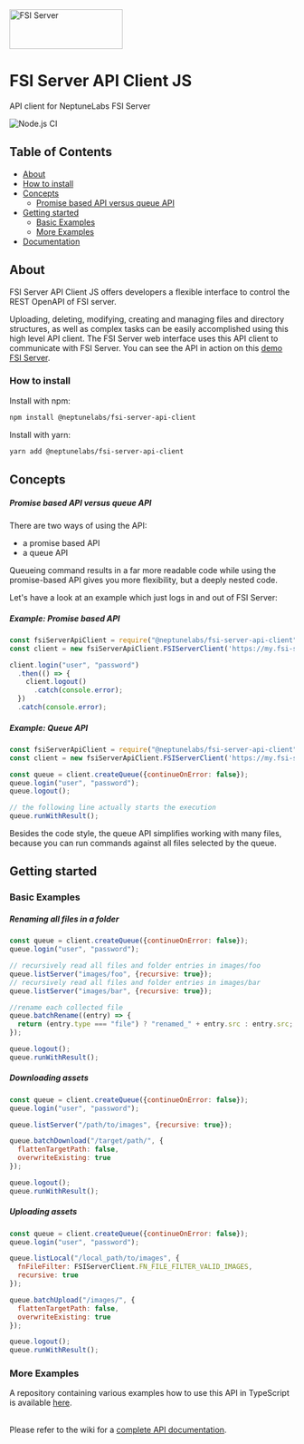 <div>
    <a href="https://github.com/neptunelabs/fsi-server-api-client-js">
        <img width="200" height="70" src="https://fsi-site.neptunelabs.com/fsi/static/assets/logos/fsi_server.svg" alt="FSI Server">
    </a>
</div>

# FSI Server API Client JS

API client for NeptuneLabs FSI Server

![Node.js CI](https://github.com/neptunelabs/fsi-server-api-client-js/workflows/Node.js%20CI/badge.svg)

## Table of Contents

- [About](#about)
- [How to install](#how-to-install)
- [Concepts](#concepts)
  - [Promise based API versus queue API](#Promise-based-API-versus-queue-API)
- [Getting started](#getting-started)
  - [Basic Examples](#Basic-Examples)
  - [More Examples](#More-Examples)
- [Documentation](../../wiki)

## About

FSI Server API Client JS offers developers a flexible interface to control the REST OpenAPI of FSI server.

Uploading, deleting, modifying, creating and managing files and directory structures, as well as complex tasks can be
easily accomplished using this high level API client. The FSI Server web interface uses this API client to communicate
with FSI Server. You can see the API in action on this [demo FSI Server](https://demo.fsi-server.com/fsi/interface/).

### How to install

Install with npm:

```bash
npm install @neptunelabs/fsi-server-api-client
```

Install with yarn:

```bash
yarn add @neptunelabs/fsi-server-api-client
```

## Concepts

##### Promise based API versus queue API

There are two ways of using the API:

- a promise based API
- a queue API

Queueing command results in a far more readable code while using the promise-based API gives you more flexibility, but a
deeply nested code.

Let's have a look at an example which just logs in and out of FSI Server:

##### Example: Promise based API

~~~javascript
const fsiServerApiClient = require("@neptunelabs/fsi-server-api-client");
const client = new fsiServerApiClient.FSIServerClient('https://my.fsi-server.tld');

client.login("user", "password")
  .then(() => {
    client.logout()
      .catch(console.error);
  })
  .catch(console.error);
~~~

##### Example: Queue API

~~~javascript
const fsiServerApiClient = require("@neptunelabs/fsi-server-api-client");
const client = new fsiServerApiClient.FSIServerClient('https://my.fsi-server.tld');

const queue = client.createQueue({continueOnError: false});
queue.login("user", "password");
queue.logout();

// the following line actually starts the execution
queue.runWithResult();
~~~

Besides the code style, the queue API simplifies working with many files, because you can run commands against all files
selected by the queue.

## Getting started

### Basic Examples

##### Renaming all files in a folder

~~~javascript
const queue = client.createQueue({continueOnError: false});
queue.login("user", "password");

// recursively read all files and folder entries in images/foo
queue.listServer("images/foo", {recursive: true});
// recursively read all files and folder entries in images/bar
queue.listServer("images/bar", {recursive: true});

//rename each collected file
queue.batchRename((entry) => {
  return (entry.type === "file") ? "renamed_" + entry.src : entry.src;
});

queue.logout();
queue.runWithResult();
~~~

##### Downloading assets

~~~javascript
const queue = client.createQueue({continueOnError: false});
queue.login("user", "password");

queue.listServer("/path/to/images", {recursive: true});

queue.batchDownload("/target/path/", {
  flattenTargetPath: false,
  overwriteExisting: true
});

queue.logout();
queue.runWithResult();
~~~

##### Uploading assets

~~~javascript
const queue = client.createQueue({continueOnError: false});
queue.login("user", "password");

queue.listLocal("/local_path/to/images", {
  fnFileFilter: FSIServerClient.FN_FILE_FILTER_VALID_IMAGES,
  recursive: true
});

queue.batchUpload("/images/", {
  flattenTargetPath: false,
  overwriteExisting: true
});

queue.logout();
queue.runWithResult();
~~~

### More Examples

A repository containing various examples how to use this API in TypeScript is available [here](https://github.com/neptunelabs/fsi-server-api-client-js-samples).<br/><br/>

Please refer to the wiki for a [complete API documentation](../../wiki).
